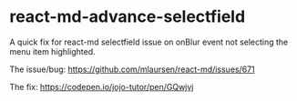 # react-md-advance-selectfield
A quick fix for react-md selectfield issue on onBlur event not selecting the menu item highlighted.

The issue/bug: https://github.com/mlaursen/react-md/issues/671

The fix: https://codepen.io/jojo-tutor/pen/GQwjvj
